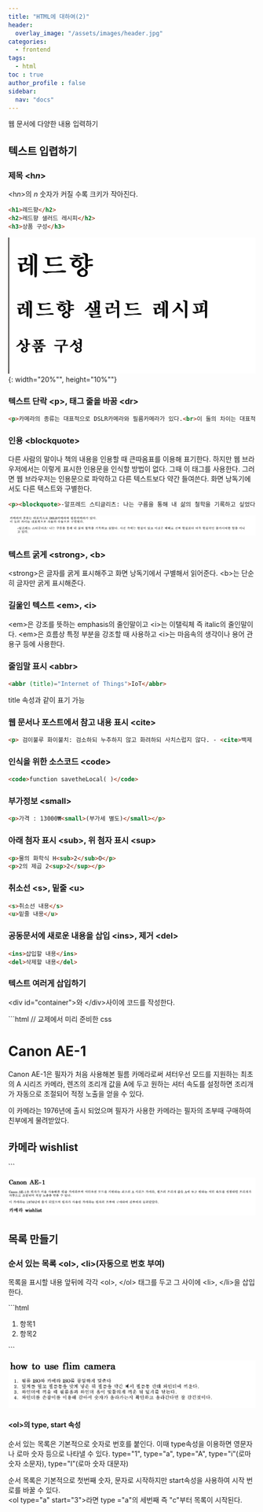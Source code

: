 ```yaml
---
title: "HTML에 대하여(2)"
header:
  overlay_image: "/assets/images/header.jpg"
categories:
  - frontend
tags:
  - html
toc : true
author_profile : false
sidebar:
  nav: "docs"
---
```

<p>웹 문서에 다양한 내용 입력하기</p>

## 텍스트 입렵하기

### 제목 &lt;h<em>n</em>&gt;

<p>&lt;h<i>n</i>&gt;의 <em>n</em> 숫자가 커질 수록 크키가 작아진다.</p>

```html
<h1>레드향</h2>
<h2>레드향 샐러드 레시피</h2>
<h3>상품 구성</h3>
```
![image](/assets/images/thirdpost(1).jpg){: width="20%"", height="10%""}

### 텍스트 단락 &lt;p&gt;, 태그 줄을 바꿈 &lt;dr&gt;
```html
<p>카메라의 종류는 대표적으로 DSLR카메라와 필름카메라가 있다.<br>이 둘의 차이는 대표적으로 자동과 수동으로 구별된다.</p>
```

### 인용 &lt;blockquote&gt;
<p>다른 사람의 말이나 책의 내용을 인용할 때 큰따옴표를 이용해 표기한다. 하지만 웹 브라우저에서는 이렇게 표시한 인용문을 인식할 방법이 없다. 그때 이 태그를 사용한다. 그러면 웹 브라우저는 인용문으로 파악하고 다른 텍스트보다 약간 들여쓴다. 화면 낭독기에서도 다른 텍스트와 구별한다.</p>

```html
<p><blockquote>-알프레드 스티글리츠: 나는 구름을 통해 내 삶의 철학을 기록하고 싶었다. 사진 속에는 현실이 있고 이것은 때때로 진짜 현실보다 더욱 현실적인 불가사의한 힘을 지니고 있다.</blockquote></p>
```
![image](/assets/images/thirdpost(2).jpg)

### 텍스트 굵게 &lt;strong&gt;, &lt;b&gt;

<p>&lt;strong&gt;은 글자를 굵게 표시해주고 화면 낭독기에서 구별해서 읽어준다. &lt;b&gt;는 단순히 글자만 굵게 표시해준다.</p>

### 길울인 텍스트 &lt;em&gt;, &lt;i&gt;
<p>&lt;em&gt;은 강조를 뜻하는 emphasis의 줄인말이고 &lt;i&gt;는 이탤릭체 즉 italic의 줄인말이다. &lt;em&gt;은 흐름상 특정 부분을 강조할 때 사용하고 &lt;i&gt;는 마음속의 생각이나 용어 관용구 등에 사용한다.</p>

### 줄임말 표시 &lt;abbr&gt;
 ```html
 <abbr (title)="Internet of Things">IoT</abbr>
 ```
 title 속성과 같이 표기 가능


### 웹 문서나 포스트에서 참고 내용 표시 &lt;cite&gt;
 ```html
 <p> 검이불루 화이불치: 검소하되 누추하지 않고 화려하되 사치스럽지 않다. - <cite>백제 온조왕</cite></p>
 ```

### 인식을 위한 소스코드 &lt;code&gt;
 ```html
 <code>function savetheLocal( )</code>
 ```

### 부가정보 &lt;small&gt;
```html
<p>가격 : 13000₩<small>(부가세 별도)</small></p>
```

### 아래 첨자 표시 &lt;sub&gt;, 위 첨자 표시 &lt;sup&gt;
```html
<p>물의 화학식 H<sub>2</sub>O</p>
<p>2의 제곱 2<sup>2</sup></p>
```

### 취소선 &lt;s&gt;, 밑줄 &lt;u&gt;
```html
<s>취소선 내용</s>
<u>밑줄 내용</u>
```

### 공동문서에 새로운 내용을 삽입 &lt;ins&gt;, 제거 &lt;del&gt;
```html
<ins>삽입할 내용</ins>
<del>삭제할 내용</del>
```

### 텍스트 여러게 삽입하기
<p> &lt;div id="container"&gt;와 &lt;/div&gt;사이에 코드를 작성한다.</p>
```html
<!DOCTYPE html>
<html lang="ko">
  <head>
    <meta charset="UTF-8">
    <title>Canon AE-1</title>
    <link rel="stylesheet" href="css/poster.css">     // 교제에서 미리 준비한 css
  </head>
  <body>
    <div id="container">
    <h1>Canon AE-1</h1>
    <p>Canon AE-1은 필자가 처음 사용해본 필름 카메라로써 셔터우선 모드를 지원하는 최초의 A 시리즈 카메라, 렌즈의 조리개 값을 A에 두고 원하는 셔터 속도를 설정하면 조리개가 자동으로 조절되어 적정 노출을 얻을 수 있다.</p>
    <p>이 카메라는 1976년에 출시 되었으며 필자가 사용한 카메라는 필자의 조부때 구매하여 친부에게 물려받았다.</p>
    <h2>카메라 wishlist</h2>
    </div>
  </body>
```

![image](/assets/images/thirdpost(3).jpg)

## 목록 만들기

### 순서 있는 목록 &lt;ol&gt;, &lt;li&gt;(자동으로 번호 부여)
<p>목록을 표시할 내용 앞뒤에 각각 &lt;ol&gt;, &lt;/ol&gt; 태그를 두고 그 사이에 &lt;li&gt;, &lt;/li&gt;을 삽입한다.</p>
```html
<ol>
  <li>항목1</li>
  <li>항목2</li>
</ol>
```

![image](/assets/images/thirdpost(4).jpg)

#### &lt;ol&gt;의 type, start 속성
<p>순서 있는 목록은 기본적으로 숫자로 번호를 붙인다. 이때 type속성을 이용하면 영문자나 로마 숫자 등으로 나타낼 수 있다. type="1", type="a", type="A", type="i"&#40;로마 숫자 소문자&#41;, type="I"&#40;로마 숫자 대문자&#41;</p>
<p>순서 목록은 기본적으로 첫번째 숫자, 문자로 시작하지만 start속성을 사용하여 시작 번로를 바꿀 수 있다.<br>&lt;ol type="a" start="3"&gt;라면 type ="a"의 세번째 즉 "c"부터 목록이 시작된다.</p>